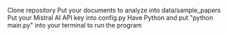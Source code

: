 Clone repository
Put your documents to analyze into data/sample_papers
Put your Mistral AI API key into config.py
Have Python and put "python main.py" into your terminal to run the program